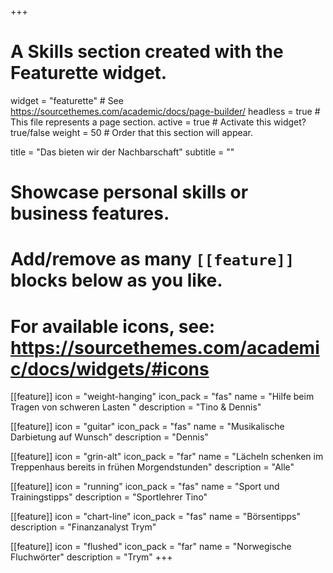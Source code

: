 +++
# A Skills section created with the Featurette widget.
widget = "featurette"  # See https://sourcethemes.com/academic/docs/page-builder/
headless = true  # This file represents a page section.
active = true  # Activate this widget? true/false
weight = 50  # Order that this section will appear.

title = "Das bieten wir der Nachbarschaft"
subtitle = ""

# Showcase personal skills or business features.
# 
# Add/remove as many `[[feature]]` blocks below as you like.
# 
# For available icons, see: https://sourcethemes.com/academic/docs/widgets/#icons

[[feature]]
  icon = "weight-hanging"
  icon_pack = "fas"
  name = "Hilfe beim Tragen von schweren Lasten "
  description = "Tino & Dennis"
  
[[feature]]
  icon = "guitar"
  icon_pack = "fas"
  name = "Musikalische Darbietung auf Wunsch"
  description = "Dennis"  
  
[[feature]]
  icon = "grin-alt"
  icon_pack = "far"
  name = "Lächeln schenken im Treppenhaus bereits in frühen Morgendstunden"
  description = "Alle"

[[feature]]
  icon = "running"
  icon_pack = "fas"
  name = "Sport und Trainingstipps"
  description = "Sportlehrer Tino"
  
  [[feature]]
  icon = "chart-line"
  icon_pack = "fas"
  name = "Börsentipps"
  description = "Finanzanalyst Trym"
  
  [[feature]]
  icon = "flushed"
  icon_pack = "far"
  name = "Norwegische Fluchwörter"
  description = "Trym"
+++
